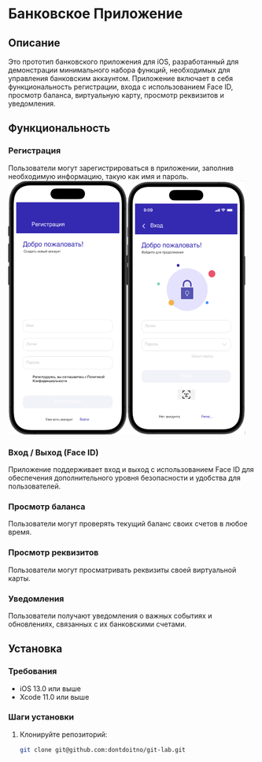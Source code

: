 # Банковское Приложение

## Описание

Это прототип банковского приложения для iOS, разработанный для демонстрации минимального набора функций, необходимых для управления банковским аккаунтом. Приложение включает в себя функциональность регистрации, входа с использованием Face ID, просмотр баланса, виртуальную карту, просмотр реквизитов и уведомления.

## Функциональность

### Регистрация

Пользователи могут зарегистрироваться в приложении, заполнив необходимую информацию, такую как имя и пароль. 
<img src="https://github.com/dontdoitno/IOS-banking-mobile-app/blob/main/screens/Registration.png" width="482" height="516">

### Вход / Выход (Face ID)

Приложение поддерживает вход и выход с использованием Face ID для обеспечения дополнительного уровня безопасности и удобства для пользователей.

### Просмотр баланса

Пользователи могут проверять текущий баланс своих счетов в любое время.

### Просмотр реквизитов

Пользователи могут просматривать реквизиты своей виртуальной карты.

### Уведомления

Пользователи получают уведомления о важных событиях и обновлениях, связанных с их банковскими счетами.

## Установка

### Требования

- iOS 13.0 или выше
- Xcode 11.0 или выше

### Шаги установки

1. Клонируйте репозиторий:

   ```sh
   git clone git@github.com:dontdoitno/git-lab.git
